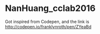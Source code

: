 # NanHuang_cclab2016
Got inspired from Codepen, and the link is  http://codepen.io/franklynroth/pen/ZYeaBd 
